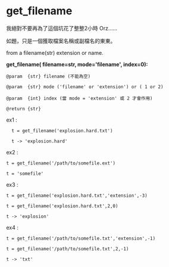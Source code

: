 # get_filename

我絕對不要再為了這個坑花了整整2小時 Orz......    

如題，只是一個獲取檔案名稱或副檔名的東東。

from a filename(str) extension or name.     


**get_filename( filename=str, mode='filename', index=0):**

    @param  {str} filename (不能為空)
    
    @param  {str} mode ('filename' or 'extension') or ( 1 or 2)
    
    @param  {int} index (當 mode = 'extension' 或 2 才會作用)
    
    @return {str}

  ex1 :

      t = get_filename('explosion.hard.txt')
      
      t -> 'explosion.hard'

  ex2 :

    t = get_filename('/path/to/somefile.ext')
    
    t = 'somefile'

  ex3 :

    t = get_filename('explosion.hard.txt','extension',-3)
    
    t = get_filename('explosion.hard.txt',2,0)
    
    t -> 'explosion'

  ex4 :

    t = get_filename('/path/to/somefile.txt','extension',-1)
    
    t = get_filename('/path/to/somefile.txt',2,-1)
    
    t -> 'txt'
